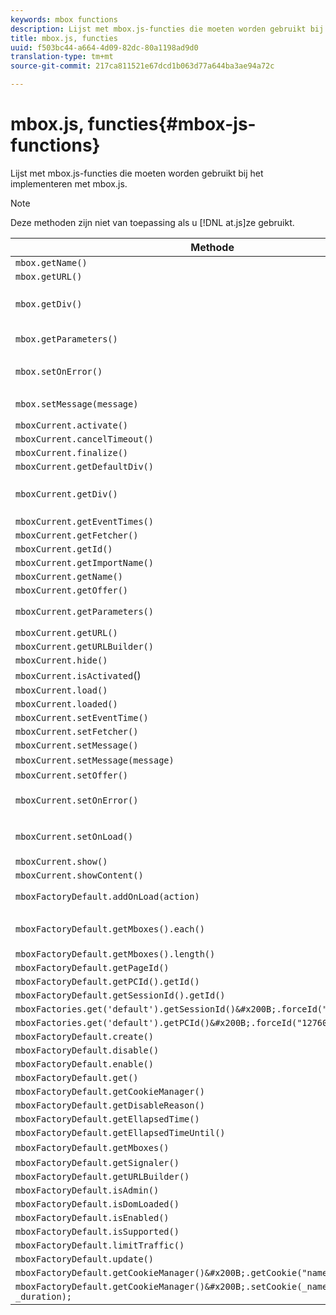 ```yaml
---
keywords: mbox functions
description: Lijst met mbox.js-functies die moeten worden gebruikt bij het implementeren met mbox.js.
title: mbox.js, functies
uuid: f503bc44-a664-4d09-82dc-80a1198ad9d0
translation-type: tm+mt
source-git-commit: 217ca811521e67dcd1b063d77a644ba3ae94a72c

---
```



# mbox.js, functies{#mbox-js-functions}

Lijst met mbox.js-functies die moeten worden gebruikt bij het implementeren met mbox.js.

>[!NOTE]
>
>Deze methoden zijn niet van toepassing als u [!DNL at.js]ze gebruikt.

| Methode | Notities |
|--- |--- |
| `mbox.getName()` |  |
| `mbox.getURL()` |  |
| `mbox.getDiv()` | Hiermee wordt de div geretourneerd die aan de mbox is gekoppeld (met standaardinhoud of een aanbieding) |
| `mbox.getParameters()` | Een array van parameters met twee velden, naam en waarde |
| `mbox.setOnError()` | Voorbeeld:<br>`mbox.setOnError(function() { alert(this.getName() +" had error"});` |
| `mbox.setMessage(message)` | U kunt een bericht zien in het venster Foutopsporing. |
| `mboxCurrent.activate()` |  |
| `mboxCurrent.cancelTimeout()` |  |
| `mboxCurrent.finalize()` |  |
| `mboxCurrent.getDefaultDiv()` |  |
| `mboxCurrent.getDiv()` | Hiermee wordt de div geretourneerd die aan de mbox is gekoppeld (met standaardinhoud of een aanbieding) |
| `mboxCurrent.getEventTimes()` |  |
| `mboxCurrent.getFetcher()` |  |
| `mboxCurrent.getId()` |  |
| `mboxCurrent.getImportName()` |  |
| `mboxCurrent.getName()` |  |
| `mboxCurrent.getOffer()` |  |
| `mboxCurrent.getParameters()` | Een array van parameters met twee velden, naam en waarde. |
| `mboxCurrent.getURL()` |  |
| `mboxCurrent.getURLBuilder()` |  |
| `mboxCurrent.hide()` |  |
| `mboxCurrent.isActivated`() |  |
| `mboxCurrent.load()` |  |
| `mboxCurrent.loaded()` |  |
| `mboxCurrent.setEventTime()` |  |
| `mboxCurrent.setFetcher()` |  |
| `mboxCurrent.setMessage()` |  |
| `mboxCurrent.setMessage(message)` | Bericht weergeven in venster Foutopsporing. |
| `mboxCurrent.setOffer()` |  |
| `mboxCurrent.setOnError()` | Voorbeeld:<br>`mboxCurrent.setOnError(function(){ alert(this.getName() +" had error"});` |
| `mboxCurrent.setOnLoad()` | Voorbeeld:<br>`mboxCurrent.setOnLoad(function(){alert(this.getName()+" loaded")});` |
| `mboxCurrent.show()` |  |
| `mboxCurrent.showContent()` |  |
| `mboxFactoryDefault.addOnLoad(action)` | Actie wordt aangeroepen wanneer de pagina wordt geladen. |
| `mboxFactoryDefault.getMboxes().each()` | Voorbeeld:<br>`mboxFactoryDefault.getMboxes().each(function() { alert(mbox.getName()) };` |
| `mboxFactoryDefault.getMboxes().length()` |  |
| `mboxFactoryDefault.getPageId()` |  |
| `mboxFactoryDefault.getPCId().getId()` |  |
| `mboxFactoryDefault.getSessionId().getId()` |  |
| `mboxFactories.get('default').getSessionId()&#x200B;.forceId("1276011116668");` |  |
| `mboxFactories.get('default').getPCId()&#x200B;.forceId("1276011116668");` |  |
| `mboxFactoryDefault.create()` |  |
| `mboxFactoryDefault.disable()` |  |
| `mboxFactoryDefault.enable()` |  |
| `mboxFactoryDefault.get()` |  |
| `mboxFactoryDefault.getCookieManager()` |  |
| `mboxFactoryDefault.getDisableReason()` |  |
| `mboxFactoryDefault.getEllapsedTime()` |  |
| `mboxFactoryDefault.getEllapsedTimeUntil()` |  |
| `mboxFactoryDefault.getMboxes()` | Retourneert een `mboxList`. |
| `mboxFactoryDefault.getSignaler()` |  |
| `mboxFactoryDefault.getURLBuilder()` |  |
| `mboxFactoryDefault.isAdmin()` |  |
| `mboxFactoryDefault.isDomLoaded()` |  |
| `mboxFactoryDefault.isEnabled()` |  |
| `mboxFactoryDefault.isSupported()` |  |
| `mboxFactoryDefault.limitTraffic()` |  |
| `mboxFactoryDefault.update()` |  |
| `mboxFactoryDefault.getCookieManager()&#x200B;.getCookie("name")//!= null) {` |  |
| `mboxFactoryDefault.getCookieManager()&#x200B;.setCookie(_name,_value, _duration);` |  |